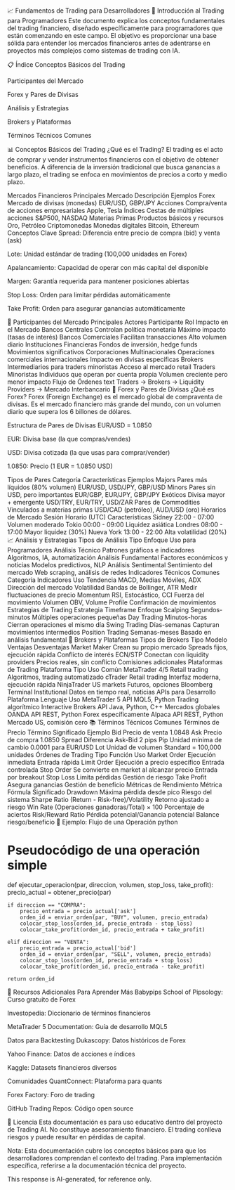 📈 Fundamentos de Trading para Desarrolladores
🎯 Introducción al Trading para Programadores
Este documento explica los conceptos fundamentales del trading financiero, diseñado específicamente para programadores que están comenzando en este campo. El objetivo es proporcionar una base sólida para entender los mercados financieros antes de adentrarse en proyectos más complejos como sistemas de trading con IA.

📋 Índice
Conceptos Básicos del Trading

Participantes del Mercado

Forex y Pares de Divisas

Análisis y Estrategias

Brokers y Plataformas

Términos Técnicos Comunes

📊 Conceptos Básicos del Trading
¿Qué es el Trading?
El trading es el acto de comprar y vender instrumentos financieros con el objetivo de obtener beneficios. A diferencia de la inversión tradicional que busca ganancias a largo plazo, el trading se enfoca en movimientos de precios a corto y medio plazo.

Mercados Financieros Principales
Mercado	Descripción	Ejemplos
Forex	Mercado de divisas (monedas)	EUR/USD, GBP/JPY
Acciones	Compra/venta de acciones empresariales	Apple, Tesla
Índices	Cestas de múltiples acciones	S&P500, NASDAQ
Materias Primas	Productos básicos y recursos	Oro, Petróleo
Criptomonedas	Monedas digitales	Bitcoin, Ethereum
Conceptos Clave
Spread: Diferencia entre precio de compra (bid) y venta (ask)

Lote: Unidad estándar de trading (100,000 unidades en Forex)

Apalancamiento: Capacidad de operar con más capital del disponible

Margen: Garantía requerida para mantener posiciones abiertas

Stop Loss: Orden para limitar pérdidas automáticamente

Take Profit: Orden para asegurar ganancias automáticamente

👥 Participantes del Mercado
Principales Actores
Participante	Rol	Impacto en el Mercado
Bancos Centrales	Controlan política monetaria	Máximo impacto (tasas de interés)
Bancos Comerciales	Facilitan transacciones	Alto volumen diario
Instituciones Financieras	Fondos de inversión, hedge funds	Movimientos significativos
Corporaciones Multinacionales	Operaciones comerciales internacionales	Impacto en divisas específicas
Brokers	Intermediarios para traders minoristas	Acceso al mercado retail
Traders Minoristas	Individuos que operan por cuenta propia	Volumen creciente pero menor impacto
Flujo de Órdenes
text
Traders → Brokers → Liquidity Providers → Mercado Interbancario
💱 Forex y Pares de Divisas
¿Qué es Forex?
Forex (Foreign Exchange) es el mercado global de compraventa de divisas. Es el mercado financiero más grande del mundo, con un volumen diario que supera los 6 billones de dólares.

Estructura de Pares de Divisas
EUR/USD = 1.0850

EUR: Divisa base (la que compras/vendes)

USD: Divisa cotizada (la que usas para comprar/vender)

1.0850: Precio (1 EUR = 1.0850 USD)

Tipos de Pares
Categoría	Características	Ejemplos
Majors	Pares más líquidos (80% volumen)	EUR/USD, USD/JPY, GBP/USD
Minors	Pares sin USD, pero importantes	EUR/GBP, EUR/JPY, GBP/JPY
Exóticos	Divisa mayor + emergente	USD/TRY, EUR/TRY, USD/ZAR
Pares de Commodities	Vinculados a materias primas	USD/CAD (petróleo), AUD/USD (oro)
Horarios de Mercado
Sesión	Horario (UTC)	Características
Sidney	22:00 - 07:00	Volumen moderado
Tokio	00:00 - 09:00	Liquidez asiática
Londres	08:00 - 17:00	Mayor liquidez (30%)
Nueva York	13:00 - 22:00	Alta volatilidad (20%)
📈 Análisis y Estrategias
Tipos de Análisis
Tipo	Enfoque	Uso para Programadores
Análisis Técnico	Patrones gráficos e indicadores	Algoritmos, IA, automatización
Análisis Fundamental	Factores económicos y noticias	Modelos predictivos, NLP
Análisis Sentimental	Sentimiento del mercado	Web scraping, análisis de redes
Indicadores Técnicos Comunes
Categoría	Indicadores	Uso
Tendencia	MACD, Medias Móviles, ADX	Dirección del mercado
Volatilidad	Bandas de Bollinger, ATR	Medir fluctuaciones de precio
Momentum	RSI, Estocástico, CCI	Fuerza del movimiento
Volumen	OBV, Volume Profile	Confirmación de movimientos
Estrategias de Trading
Estrategia	Timeframe	Enfoque
Scalping	Segundos-minutos	Múltiples operaciones pequeñas
Day Trading	Minutos-horas	Cierran operaciones el mismo día
Swing Trading	Días-semanas	Capturan movimientos intermedios
Position Trading	Semanas-meses	Basado en análisis fundamental
🏢 Brokers y Plataformas
Tipos de Brokers
Tipo	Modelo	Ventajas	Desventajas
Market Maker	Crean su propio mercado	Spreads fijos, ejecución rápida	Conflicto de interés
ECN/STP	Conectan con liquidity providers	Precios reales, sin conflicto	Comisiones adicionales
Plataformas de Trading
Plataforma	Tipo	Uso Común
MetaTrader 4/5	Retail trading	Algoritmos, trading automatizado
cTrader	Retail trading	Interfaz moderna, ejecución rápida
NinjaTrader	US markets	Futuros, opciones
Bloomberg Terminal	Institutional	Datos en tiempo real, noticias
APIs para Desarrollo
Plataforma	Lenguaje	Uso
MetaTrader 5 API	MQL5, Python	Trading algorítmico
Interactive Brokers API	Java, Python, C++	Mercados globales
OANDA API	REST, Python	Forex específicamente
Alpaca API	REST, Python	Mercado US, comisión cero
📚 Términos Técnicos Comunes
Términos de Precio
Término	Significado	Ejemplo
Bid	Precio de venta	1.0848
Ask	Precio de compra	1.0850
Spread	Diferencia Ask-Bid	2 pips
Pip	Unidad mínima de cambio	0.0001 para EUR/USD
Lot	Unidad de volumen	Standard = 100,000 unidades
Órdenes de Trading
Tipo	Función	Uso
Market Order	Ejecución inmediata	Entrada rápida
Limit Order	Ejecución a precio específico	Entrada controlada
Stop Order	Se convierte en market al alcanzar precio	Entrada por breakout
Stop Loss	Limita pérdidas	Gestión de riesgo
Take Profit	Asegura ganancias	Gestión de beneficio
Métricas de Rendimiento
Métrica	Fórmula	Significado
Drawdown	Máxima pérdida desde pico	Riesgo del sistema
Sharpe Ratio	(Return - Risk-free)/Volatility	Retorno ajustado a riesgo
Win Rate	(Operaciones ganadoras/Total) × 100	Porcentaje de aciertos
Risk/Reward Ratio	Pérdida potencial/Ganancia potencial	Balance riesgo/beneficio
🔄 Ejemplo: Flujo de una Operación
python
# Pseudocódigo de una operación simple
def ejecutar_operacion(par, direccion, volumen, stop_loss, take_profit):
    precio_actual = obtener_precio(par)
    
    if direccion == "COMPRA":
        precio_entrada = precio_actual['ask']
        orden_id = enviar_orden(par, "BUY", volumen, precio_entrada)
        colocar_stop_loss(orden_id, precio_entrada - stop_loss)
        colocar_take_profit(orden_id, precio_entrada + take_profit)
    
    elif direccion == "VENTA":
        precio_entrada = precio_actual['bid']
        orden_id = enviar_orden(par, "SELL", volumen, precio_entrada)
        colocar_stop_loss(orden_id, precio_entrada + stop_loss)
        colocar_take_profit(orden_id, precio_entrada - take_profit)
    
    return orden_id
📖 Recursos Adicionales
Para Aprender Más
Babypips School of Pipsology: Curso gratuito de Forex

Investopedia: Diccionario de términos financieros

MetaTrader 5 Documentation: Guía de desarrollo MQL5

Datos para Backtesting
Dukascopy: Datos históricos de Forex

Yahoo Finance: Datos de acciones e índices

Kaggle: Datasets financieros diversos

Comunidades
QuantConnect: Plataforma para quants

Forex Factory: Foro de trading

GitHub Trading Repos: Código open source

📄 Licencia
Esta documentación es para uso educativo dentro del proyecto de Trading AI. No constituye asesoramiento financiero. El trading conlleva riesgos y puede resultar en pérdidas de capital.

Nota: Esta documentación cubre los conceptos básicos para que los desarrolladores comprendan el contexto del trading. Para implementación específica, referirse a la documentación técnica del proyecto.

This response is AI-generated, for reference only.
